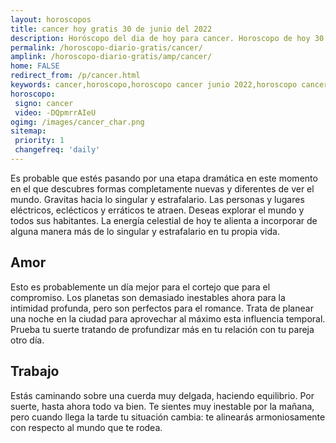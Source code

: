 ```yaml
---
layout: horoscopos
title: cancer hoy gratis 30 de junio del 2022 
description: Horóscopo del dia de hoy para cancer. Horoscopo de hoy 30 de junio del 2022. Las predicciones de amor, trabajo, vida personal gratis.
permalink: /horoscopo-diario-gratis/cancer/
amplink: /horoscopo-diario-gratis/amp/cancer/
home: FALSE
redirect_from: /p/cancer.html
keywords: cancer,horoscopo,horoscopo cancer junio 2022,horoscopo cancer hoy,tarot cancer junio 2022,horoscopo cancer,tarot cancer hoy,horoscopo de hoy,horoscopo diario,tarot del amor,horoscopo de hoy cancer,horoscopo diario del tarot, Horoscopo de hoy cancer 30 de junio del 2022,horóscopo del día,signos zodiacales 2022, el horoscopo de hoy
horoscopo:
 signo: cancer
 video: -DQpmrrAIeU
ogimg: /images/cancer_char.png
sitemap:
 priority: 1
 changefreq: 'daily'
---
```



Es probable que estés pasando por una etapa dramática en este momento en el que descubres formas completamente nuevas y diferentes de ver el mundo. Gravitas hacia lo singular y estrafalario. Las personas y lugares eléctricos, eclécticos y erráticos te atraen. Deseas explorar el mundo y todos sus habitantes. La energía celestial de hoy te alienta a incorporar de alguna manera más de lo singular y estrafalario en tu propia vida.

## Amor

Esto es probablemente un día mejor para el cortejo que para el compromiso. Los planetas son demasiado inestables ahora para la intimidad profunda, pero son perfectos para el romance. Trata de planear una noche en la ciudad para aprovechar al máximo esta influencia temporal. Prueba tu suerte tratando de profundizar más en tu relación con tu pareja otro día.

## Trabajo

Estás caminando sobre una cuerda muy delgada, haciendo equilibrio. Por suerte, hasta ahora todo va bien. Te sientes muy inestable por la mañana, pero cuando llega la tarde tu situación cambia: te alinearás armoniosamente con respecto al mundo que te rodea.